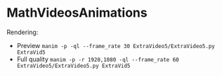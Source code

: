 # MathVideosAnimations

Rendering:
- Preview `manim -p -ql --frame_rate 30 ExtraVideo5/ExtraVideo5.py ExtraVid5`
- Full quality `manim -p -r 1920,1080 -ql --frame_rate 60 ExtraVideo5/ExtraVideo5.py ExtraVid5`